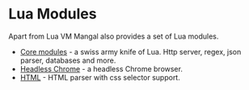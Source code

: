 # Lua Modules

Apart from Lua VM Mangal also provides a set of Lua modules.

- [Core modules](core) - a swiss army knife of Lua. Http server, regex, json parser, databases and more.
- [Headless Chrome](headless) - a headless Chrome browser.
- [HTML](html) - HTML parser with css selector support.